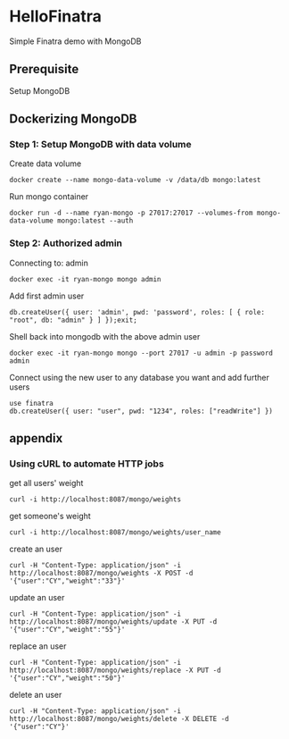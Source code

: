 # HelloFinatra
Simple Finatra demo with MongoDB
## Prerequisite 
Setup MongoDB
## Dockerizing MongoDB
### Step 1: Setup MongoDB with data volume
Create data volume
```
docker create --name mongo-data-volume -v /data/db mongo:latest
```
Run mongo container
```
docker run -d --name ryan-mongo -p 27017:27017 --volumes-from mongo-data-volume mongo:latest --auth
```
### Step 2: Authorized admin
Connecting to: admin
```
docker exec -it ryan-mongo mongo admin
```
Add first admin user
```
db.createUser({ user: 'admin', pwd: 'password', roles: [ { role: "root", db: "admin" } ] });exit;
```
Shell back into mongodb with the above admin user
```
docker exec -it ryan-mongo mongo --port 27017 -u admin -p password admin
```
Connect using the new user to any database you want and add further users
```
use finatra
db.createUser({ user: "user", pwd: "1234", roles: ["readWrite"] })
```
## appendix
### Using cURL to automate HTTP jobs

get all users' weight
```
curl -i http://localhost:8087/mongo/weights
```

get someone's weight
```
curl -i http://localhost:8087/mongo/weights/user_name
```

create an user
```
curl -H "Content-Type: application/json" -i http://localhost:8087/mongo/weights -X POST -d '{"user":"CY","weight":"33"}'
```

update an user
```
curl -H "Content-Type: application/json" -i http://localhost:8087/mongo/weights/update -X PUT -d '{"user":"CY","weight":"55"}'
```

replace an user
```
curl -H "Content-Type: application/json" -i http://localhost:8087/mongo/weights/replace -X PUT -d '{"user":"CY","weight":"50"}'
```

delete an user
```
curl -H "Content-Type: application/json" -i http://localhost:8087/mongo/weights/delete -X DELETE -d '{"user":"CY"}'
```
